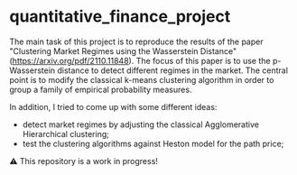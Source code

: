 # quantitative_finance_project
The main task of this project is to reproduce the results of the paper "Clustering Market Regimes using the Wasserstein Distance" (https://arxiv.org/pdf/2110.11848). The focus of this paper is to use the p-Wasserstein distance to detect different regimes in the market. The central point is to modify the classical k-means clustering algorithm in order to group a family of empirical probability measures.

In addition, I tried to come up with some different ideas:
- detect market regimes by adjusting the classical Agglomerative Hierarchical clustering;
- test the clustering algorithms against Heston model for the path price;
  
⚠️ This repository is a work in progress!
